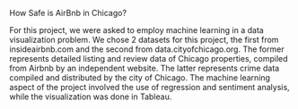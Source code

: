 How Safe is AirBnb in Chicago?

For this project, we were asked to employ machine learning in a data visualization problem. We chose 2 datasets for this project,
the first from insideairbnb.com and the second from data.cityofchicago.org. The former represents detailed listing and review data
of Chicago properties, compiled from Airbnb by an independent website. The latter represents crime data compiled and distributed by
the city of Chicago. The machine learning aspect of the project involved the use of regression and sentiment analysis, while the
visualization was done in Tableau.
